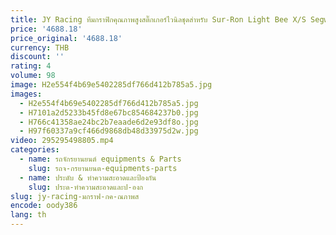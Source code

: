 ```yaml
---
title: JY Racing ทีมกราฟิกคุณภาพสูงสติ๊กเกอร์ไวนิลชุดสําหรับ Sur-Ron Light Bee X/S Segway X160 X260 จักรยานสไตล์ No.SRX17N045-X
price: '4688.18'
price_original: '4688.18'
currency: THB
discount: ''
rating: 4
volume: 98
image: H2e554f4b69e5402285df766d412b785a5.jpg
images:
  - H2e554f4b69e5402285df766d412b785a5.jpg
  - H7101a2d5233b45fd8e67bc854684237b0.jpg
  - H766c41358ae24bc2b7eaade6d2e93df8o.jpg
  - H97f60337a9cf466d9868db48d33975d2w.jpg
video: 295295498805.mp4
categories:
  - name: รถจักรยานยนต์ equipments & Parts
    slug: รถจ-กรยานยนต-equipments-parts
  - name: ประดับ & ทำความสะอาดและป้องกัน
    slug: ประด-ทำความสะอาดและป-องก
slug: jy-racing-มกราฟ-กค-ณภาพส
encode: oody386
lang: th
---
```

  